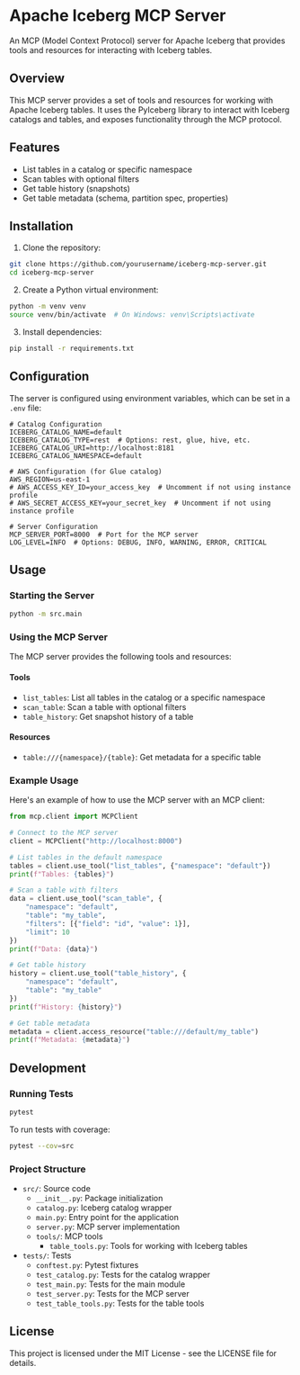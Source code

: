 # Apache Iceberg MCP Server

An MCP (Model Context Protocol) server for Apache Iceberg that provides tools and resources for interacting with Iceberg tables.

## Overview

This MCP server provides a set of tools and resources for working with Apache Iceberg tables. It uses the PyIceberg library to interact with Iceberg catalogs and tables, and exposes functionality through the MCP protocol.

## Features

- List tables in a catalog or specific namespace
- Scan tables with optional filters
- Get table history (snapshots)
- Get table metadata (schema, partition spec, properties)

## Installation

1. Clone the repository:

```bash
git clone https://github.com/yourusername/iceberg-mcp-server.git
cd iceberg-mcp-server
```

2. Create a Python virtual environment:

```bash
python -m venv venv
source venv/bin/activate  # On Windows: venv\Scripts\activate
```

3. Install dependencies:

```bash
pip install -r requirements.txt
```

## Configuration

The server is configured using environment variables, which can be set in a `.env` file:

```
# Catalog Configuration
ICEBERG_CATALOG_NAME=default
ICEBERG_CATALOG_TYPE=rest  # Options: rest, glue, hive, etc.
ICEBERG_CATALOG_URI=http://localhost:8181
ICEBERG_CATALOG_NAMESPACE=default

# AWS Configuration (for Glue catalog)
AWS_REGION=us-east-1
# AWS_ACCESS_KEY_ID=your_access_key  # Uncomment if not using instance profile
# AWS_SECRET_ACCESS_KEY=your_secret_key  # Uncomment if not using instance profile

# Server Configuration
MCP_SERVER_PORT=8000  # Port for the MCP server
LOG_LEVEL=INFO  # Options: DEBUG, INFO, WARNING, ERROR, CRITICAL
```

## Usage

### Starting the Server

```bash
python -m src.main
```

### Using the MCP Server

The MCP server provides the following tools and resources:

#### Tools

- `list_tables`: List all tables in the catalog or a specific namespace
- `scan_table`: Scan a table with optional filters
- `table_history`: Get snapshot history of a table

#### Resources

- `table:///{namespace}/{table}`: Get metadata for a specific table

### Example Usage

Here's an example of how to use the MCP server with an MCP client:

```python
from mcp.client import MCPClient

# Connect to the MCP server
client = MCPClient("http://localhost:8000")

# List tables in the default namespace
tables = client.use_tool("list_tables", {"namespace": "default"})
print(f"Tables: {tables}")

# Scan a table with filters
data = client.use_tool("scan_table", {
    "namespace": "default",
    "table": "my_table",
    "filters": [{"field": "id", "value": 1}],
    "limit": 10
})
print(f"Data: {data}")

# Get table history
history = client.use_tool("table_history", {
    "namespace": "default",
    "table": "my_table"
})
print(f"History: {history}")

# Get table metadata
metadata = client.access_resource("table:///default/my_table")
print(f"Metadata: {metadata}")
```

## Development

### Running Tests

```bash
pytest
```

To run tests with coverage:

```bash
pytest --cov=src
```

### Project Structure

- `src/`: Source code
  - `__init__.py`: Package initialization
  - `catalog.py`: Iceberg catalog wrapper
  - `main.py`: Entry point for the application
  - `server.py`: MCP server implementation
  - `tools/`: MCP tools
    - `table_tools.py`: Tools for working with Iceberg tables
- `tests/`: Tests
  - `conftest.py`: Pytest fixtures
  - `test_catalog.py`: Tests for the catalog wrapper
  - `test_main.py`: Tests for the main module
  - `test_server.py`: Tests for the MCP server
  - `test_table_tools.py`: Tests for the table tools

## License

This project is licensed under the MIT License - see the LICENSE file for details.
